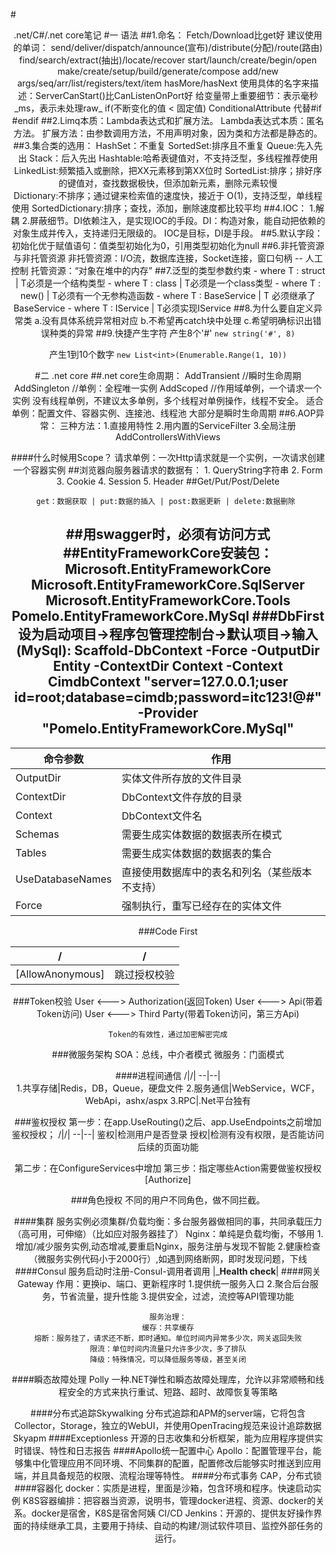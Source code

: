 #<center> .net/C#/.net core笔记
#一 语法
##1.命名： 
	Fetch/Download比get好
	建议使用的单词： 
	send/deliver/dispatch/announce(宣布)/distribute(分配)/route(路由)
	find/search/extract(抽出)/locate/recover
	start/launch/create/begin/open
	make/create/setup/build/generate/compose
	add/new
	args/seq/arr/list/registers/text/item
	hasMore/hasNext
	使用具体的名字来描述：ServerCanStart()比CanListenOnPort好
	给变量带上重要细节：表示毫秒_ms，表示未处理raw_
	if(不断变化的值 < 固定值)
	ConditionalAttribute 代替#if #endif
##2.Limq本质：Lambda表达式和扩展方法。
			Lambda表达式本质：匿名方法。
			扩展方法：由参数调用方法，不用声明对象，因为类和方法都是静态的。
##3.集合类的选用：
	HashSet：不重复
	SortedSet:排序且不重复
	Queue:先入先出
	Stack：后入先出
	Hashtable:哈希表键值对，不支持泛型，多线程推荐使用
	LinkedList:频繁插入或删除，把XX元素移到第XX位时
	SortedList:排序；排好序的键值对，查找数据极快，但添加新元素，删除元素较慢	
	Dictionary:不排序；通过键来检索值的速度快，接近于 O(1)，支持泛型，单线程使用
	SortedDictionary:排序；查找，添加，删除速度都比较平均
##4.IOC：
	1.解耦 2.屏蔽细节。DI依赖注入，是实现IOC的手段。DI：构造对象，能自动把依赖的对象生成并传入，支持递归无限级的。 IOC是目标，DI是手段。
##5.默认字段：
	初始化优于赋值语句：值类型初始化为0，引用类型初始化为null
##6.非托管资源与非托管资源
	非托管资源：I/O流，数据库连接，Socket连接，窗口句柄 -- 人工控制
	托管资源：“对象在堆中的内存”
##7.泛型的类型参数约束
	- where T : struct 		| T必须是一个结构类型
	- where T : class  		| T必须是一个class类型
	- where T : new()  		| T必须有一个无参构造函数
  	- where T : BaseService 	| T 必须继承了BaseService
    - where T : IService		| T必须实现IService 
##8.为什么要自定义异常类
	a.没有具体系统异常相对应
	b.不希望再catch块中处理
	c.希望明确标识出错误种类的异常
##9.快捷产生字符
产生8个'#'
`new string('#', 8)`

产生1到10个数字
`new List<int>(Enumerable.Range(1, 10))`

#二 .net core
##.net core生命周期：
	AddTransient //瞬时生命周期
	AddSingleton //单例：全程唯一实例
	AddScoped	//作用域单例，一个请求一个实例
	没有线程单例，不建议太多单例，多个线程对单例操作，线程不安全。
	适合单例：配置文件、容器实例、连接池、线程池
	大部分是瞬时生命周期
##6.AOP异常：
	三种方法：1.直接用特性 2.用内置的ServiceFilter 3.全局注册AddControllersWithViews

####什么时候用Scope？
	请求单例：一次Http请求就是一个实例，一次请求创建一个容器实例
##浏览器向服务器请求的数据有：
	1. QueryString字符串
	2. Form
	3. Cookie
	4. Session
	5. Header
##Get/Put/Post/Delete
	
	get：数据获取 | put:数据的插入 | post:数据更新 | delete:数据删除 

##用swagger时，必须有访问方式
##EntityFrameworkCore安装包：
	Microsoft.EntityFrameworkCore
	Microsoft.EntityFrameworkCore.SqlServer
	Microsoft.EntityFrameworkCore.Tools
	Pomelo.EntityFrameworkCore.MySql
###DbFirst
	设为启动项目->程序包管理控制台->默认项目->输入(MySql):  Scaffold-DbContext -Force -OutputDir Entity -ContextDir Context -Context CimdbContext  "server=127.0.0.1;user id=root;database=cimdb;password=itc123!@#" -Provider "Pomelo.EntityFrameworkCore.MySql"
---
命令参数|作用
---|---|
OutputDir|实体文件所存放的文件目录
ContextDir|DbContext文件存放的目录
Context|DbContext文件名
Schemas|需要生成实体数据的数据表所在模式
Tables|需要生成实体数据的数据表的集合
UseDatabaseNames|直接使用数据库中的表名和列名（某些版本不支持）
Force|强制执行，重写已经存在的实体文件

###Code First

/|/|
--|--|	
[AllowAnonymous]|跳过授权校验

###Token校验
	User <---> Authorization(返回Token) 
	User <---> Api(带着Token访问)
	User <---> Third Party(带着Token访问，第三方Api)

	Token的有效性，通过加密解密完成

###微服务架构
	SOA：总线，中介者模式
	微服务：门面模式

####进程间通信
/|/|
--|--|	
1.共享存储|Redis，DB，Queue，硬盘文件
2.服务通信|WebService，WCF，WebApi，ashx/aspx
3.RPC|.Net平台独有

###鉴权授权
第一步：在app.UseRouting()之后、app.UseEndpoints之前增加鉴权授权；
/|/|
--|--|
鉴权|检测用户是否登录
授权|检测有没有权限，是否能访问后续的页面功能

第二步：在ConfigureServices中增加
第三步：指定哪些Action需要做鉴权授权[Authorize]

###角色授权
	不同的用户不同角色，做不同拦截。

####集群
	服务实例必须集群/负载均衡：多台服务器做相同的事，共同承载压力（高可用，可伸缩）（比如应对服务器挂了）
	Nginx：单纯是负载均衡，不够用
	1.增加/减少服务实例,动态增减,要重启Nginx，服务注册与发现不智能
	2.健康检查（微服务实例代码小于2000行）,如遇到网络断网，即时发现问题，下线
####Consul
	服务启动时注册-Consul-调用者调用
	|_______Health check______|
####网关Gateway
	作用：更换ip、端口、更新程序时
	1.提供统一服务入口
	2.聚合后台服务，节省流量，提升性能
	3.提供安全，过滤，流控等API管理功能

	服务治理：
	缓存：共享缓存
	熔断：服务挂了，请求还不断，即时通知。单位时间内异常多少次，网关返回失败
	限流：单位时间内流量只允许多少次，多了排队
	降级：特殊情况，可以降低服务等级，甚至关闭

####瞬态故障处理 Polly
	一种.NET弹性和瞬态故障处理库，允许以非常顺畅和线程安全的方式来执行重试、短路、超时、故障恢复等策略

####分布式追踪Skywalking
	分布式追踪和APM的server端，它将包含Collector，Storage，独立的WebUI，并使用OpenTracing规范来设计追踪数据
	Skyapm
####Exceptionless
	开源的日志收集和分析框架，能为应用程序提供实时错误、特性和日志报告
####Apollo统一配置中心
	Apollo：配置管理平台，能够集中化管理应用不同环境、不同集群的配置，配置修改后能够实时推送到应用端，并且具备规范的权限、流程治理等特性。
####分布式事务
	CAP，分布式锁
####容器化
	docker：实质是进程，里面是沙箱，包含环境和程序。快速启动实例
	K8S容器编排：把容器当资源，说明书，管理docker进程、资源、docker的关系。docker是宿舍，K8S是宿舍阿姨
CI/CD
	Jenkins：开源的、提供友好操作界面的持续继承工具，主要用于持续、自动的构建/测试软件项目、监控外部任务的运行。


	